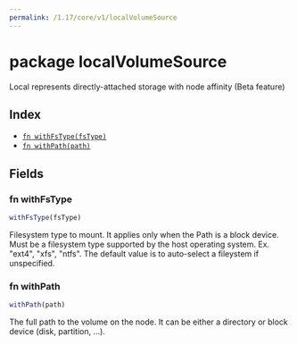```yaml
---
permalink: /1.17/core/v1/localVolumeSource
---
```


# package localVolumeSource

Local represents directly-attached storage with node affinity (Beta feature)

## Index

* [`fn withFsType(fsType)`](#fn-withfstype)
* [`fn withPath(path)`](#fn-withpath)

## Fields

### fn withFsType

```ts
withFsType(fsType)
```

Filesystem type to mount. It applies only when the Path is a block device. Must be a filesystem type supported by the host operating system. Ex. "ext4", "xfs", "ntfs". The default value is to auto-select a fileystem if unspecified.

### fn withPath

```ts
withPath(path)
```

The full path to the volume on the node. It can be either a directory or block device (disk, partition, ...).